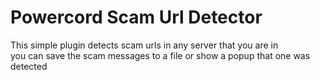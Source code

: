 # Powercord Scam Url Detector
This simple plugin detects scam urls in any server that you are in\
you can save the scam messages to a file or show a popup that one was detected
